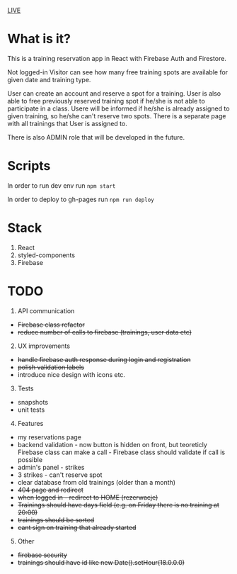 [LIVE](https://golebiowskipj.github.io/fko/#/)

# What is it?

This is a training reservation app in React with Firebase Auth and Firestore.

Not logged-in Visitor can see how many free training spots are available for given date and training type.

User can create an account and reserve a spot for a training. User is also able to free previously reserved training spot if he/she is not able to participate in a class. Usere will be informed if he/she is already assigned to given training, so he/she can't reserve two spots. There is a separate page with all trainings that User is assigned to.

There is also ADMIN role that will be developed in the future.

# Scripts

In order to run dev env run `npm start`

In order to deploy to gh-pages run `npm run deploy`

# Stack

1. React
2. styled-components
3. Firebase

# TODO

1. API communication

- ~~Firebase class refactor~~
- ~~reduce number of calls to firebase (trainings, user data etc)~~

2. UX improvements

- ~~handle firebase auth response during login and registration~~
- ~~polish validation labels~~
- introduce nice design with icons etc.

3. Tests

- snapshots
- unit tests

4. Features

- my reservations page
- backend validation - now button is hidden on front, but teoreticly Firebase class can make a call - Firebase class should validate if call is possible
- admin's panel - strikes
- 3 strikes - can't reserve spot
- clear database from old trainings (older than a month)
- ~~404 page and redirect~~
- ~~when logged in - redirect to HOME (rezerwacje)~~
- ~~Trainings should have days field (e.g. on Friday there is no training at 20:00)~~
- ~~trainings should be sorted~~
- ~~cant sign on training that already started~~

5. Other

- ~~firebase security~~
- ~~trainings should have id like new Date().setHour(18.0.0.0)~~
